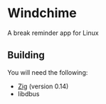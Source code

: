 # Windchime
A break reminder app for Linux


## Building

You will need the following:

- [Zig](https://ziglang.org/) (version 0.14)
- libdbus
